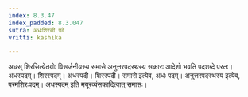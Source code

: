 ```yaml
---
index: 8.3.47
index_padded: 8.3.047
sutra: अधःशिरसी पदे
vritti: kashika

---
```

अधस् शिरसित्येतयोः विसर्जनीयस्य समासे अनुत्तरपदस्थस्य सकारः आदेशो भवति पदशब्दे परतः। अधस्पदम्। शिरस्पदम्। अधस्पदी। शिरस्पदी। समासे इत्येव, अधः पदम्। अनुत्तरपदस्थस्य इत्येव, परमशिरःपदम्। अधस्पदम् इति मयूरव्यंसकादित्वात् समासः।